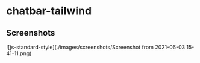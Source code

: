 # chatbar-tailwind

## Screenshots

![js-standard-style](./images/screenshots/Screenshot from 2021-06-03 15-41-11.png)
